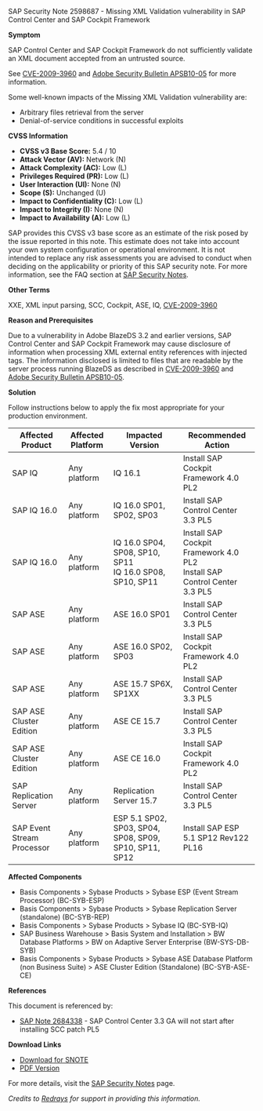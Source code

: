 SAP Security Note 2598687 - Missing XML Validation vulnerability in SAP Control Center and SAP Cockpit Framework

**Symptom**

SAP Control Center and SAP Cockpit Framework do not sufficiently validate an XML document accepted from an untrusted source.

See [CVE-2009-3960](https://cve.mitre.org/cgi-bin/cvename.cgi?name=CVE-2009-3960) and [Adobe Security Bulletin APSB10-05](https://www.adobe.com/support/security/bulletins/apsb10-05.html) for more information.

Some well-known impacts of the Missing XML Validation vulnerability are:
- Arbitrary files retrieval from the server
- Denial-of-service conditions in successful exploits

**CVSS Information**

- **CVSS v3 Base Score:** 5.4 / 10
- **Attack Vector (AV):** Network (N)
- **Attack Complexity (AC):** Low (L)
- **Privileges Required (PR):** Low (L)
- **User Interaction (UI):** None (N)
- **Scope (S):** Unchanged (U)
- **Impact to Confidentiality (C):** Low (L)
- **Impact to Integrity (I):** None (N)
- **Impact to Availability (A):** Low (L)

SAP provides this CVSS v3 base score as an estimate of the risk posed by the issue reported in this note. This estimate does not take into account your own system configuration or operational environment. It is not intended to replace any risk assessments you are advised to conduct when deciding on the applicability or priority of this SAP security note. For more information, see the FAQ section at [SAP Security Notes](https://me.sap.com/securitynotes).

**Other Terms**

XXE, XML input parsing, SCC, Cockpit, ASE, IQ, [CVE-2009-3960](https://cve.mitre.org/cgi-bin/cvename.cgi?name=CVE-2009-3960)

**Reason and Prerequisites**

Due to a vulnerability in Adobe BlazeDS 3.2 and earlier versions, SAP Control Center and SAP Cockpit Framework may cause disclosure of information when processing XML external entity references with injected tags. The information disclosed is limited to files that are readable by the server process running BlazeDS as described in [CVE-2009-3960](https://cve.mitre.org/cgi-bin/cvename.cgi?name=CVE-2009-3960) and [Adobe Security Bulletin APSB10-05](https://www.adobe.com/support/security/bulletins/apsb10-05.html).

**Solution**

Follow instructions below to apply the fix most appropriate for your production environment.

| **Affected Product**            | **Affected Platform** | **Impacted Version**                                     | **Recommended Action**                                     |
|---------------------------------|-----------------------|----------------------------------------------------------|------------------------------------------------------------|
| SAP IQ                          | Any platform          | IQ 16.1                                                  | Install SAP Cockpit Framework 4.0 PL2                      |
| SAP IQ 16.0                     | Any platform          | IQ 16.0 SP01, SP02, SP03                                 | Install SAP Control Center 3.3 PL5                          |
| SAP IQ 16.0                     | Any platform          | IQ 16.0 SP04, SP08, SP10, SP11<br>IQ 16.0 SP08, SP10, SP11 | Install SAP Cockpit Framework 4.0 PL2<br>Install SAP Control Center 3.3 PL5 |
| SAP ASE                         | Any platform          | ASE 16.0 SP01                                            | Install SAP Control Center 3.3 PL5                          |
| SAP ASE                         | Any platform          | ASE 16.0 SP02, SP03                                       | Install SAP Cockpit Framework 4.0 PL2                      |
| SAP ASE                         | Any platform          | ASE 15.7 SP6X, SP1XX                                      | Install SAP Control Center 3.3 PL5                          |
| SAP ASE Cluster Edition         | Any platform          | ASE CE 15.7                                               | Install SAP Control Center 3.3 PL5                          |
| SAP ASE Cluster Edition         | Any platform          | ASE CE 16.0                                               | Install SAP Cockpit Framework 4.0 PL2                      |
| SAP Replication Server          | Any platform          | Replication Server 15.7                                   | Install SAP Control Center 3.3 PL5                          |
| SAP Event Stream Processor      | Any platform          | ESP 5.1 SP02, SP03, SP04, SP08, SP09, SP10, SP11, SP12     | Install SAP ESP 5.1 SP12 Rev122 PL16                         |

**Affected Components**

- Basis Components > Sybase Products > Sybase ESP (Event Stream Processor) (BC-SYB-ESP)
- Basis Components > Sybase Products > Sybase Replication Server (standalone) (BC-SYB-REP)
- Basis Components > Sybase Products > Sybase IQ (BC-SYB-IQ)
- SAP Business Warehouse > Basis System and Installation > BW Database Platforms > BW on Adaptive Server Enterprise (BW-SYS-DB-SYB)
- Basis Components > Sybase Products > Sybase ASE Database Platform (non Business Suite) > ASE Cluster Edition (Standalone) (BC-SYB-ASE-CE)

**References**

This document is referenced by:
- [SAP Note 2684338](https://me.sap.com/notes/2684338) - SAP Control Center 3.3 GA will not start after installing SCC patch PL5

**Download Links**

- [Download for SNOTE](https://notesdownloads.sap.com/note/0040000000672002018)
- [PDF Version](https://me.sap.com/sap/support/sfm/notes/print/0002598687?language=en-US&token=D88D6DF0A965FFB6B578C5F4A8BEA4F1)

For more details, visit the [SAP Security Notes](https://me.sap.com/securitynotes) page.

*Credits to [Redrays](https://redrays.io) for support in providing this information.*